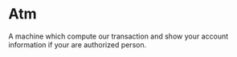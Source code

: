 # Atm
A machine which compute our transaction and show your account information if your are authorized person.
